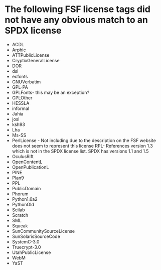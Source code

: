 # The following FSF license tags did not have any obvious match to an SPDX license
* ACDL
* Arphic
* ATTPublicLicense
* CryptixGeneralLicense
* DOR
* dsl
* ecfonts
* GNUVerbatim
* GPL-PA
* GPLFonts- this may be an exception?
* GPLOther
* HESSLA
* informal
* Jahia
* josl
* ksh93
* Lha
* Ms-SS
* PerlLicense - Not including due to the description on the FSF website does not seem to represent this license
RPL- References version 1.3 which is not in the SPDX license list.  SPDX has versions 1.1 and 1.5 
* OculusRift
* OpenContentL
* OpenPublicationL
* PINE
* Plan9
* PPL
* PublicDomain
* Phorum
* Python1.6a2
* PythonOld
* Scilab
* Scratch
* SML
* Squeak
* SunCommunitySourceLicense
* SunSolarisSourceCode
* SystemC-3.0
* Truecrypt-3.0
* UtahPublicLicense
* WebM
* YaST





